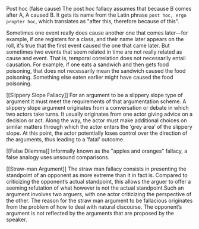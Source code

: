 Post hoc (false cause)
The post hoc fallacy assumes that because B comes after A, A caused B. It gets its name from the Latin phrase `post hoc, ergo propter hoc`, which translates as "after this, therefore because of this".

Sometimes one event really does cause another one that comes later—for example, if one registers for a class, and their name later appears on the roll, it's true that the first event caused the one that came later. 
But sometimes two events that seem related in time are not really related as cause and event.
That is, temporal correlation does not necessarily entail causation. For example, if one eats a sandwich and then gets food poisoning, that does not necessarily mean the sandwich caused the food poisoning. Something else eaten earlier might have caused the food poisoning.

[[Slippery Slope Fallacy]]
For an argument to be a slippery slope type of argument it must meet the requirements of that argumentation scheme. A slippery slope argument originates from a conversation or debate in which two actors take turns. It usually originates from one actor giving advice on a decision or act. Along the way, the actor must make additional choices on similar matters through which the actor enters the ‘grey area’ of the slippery slope. At this point, the actor potentially loses control over the direction of the arguments, thus leading to a ‘fatal’ outcome.

[[False Dilemma]]
Informally known as the "apples and oranges" fallacy, a false analogy uses unsound comparisons.

[[Straw-man Argument]]
The straw man fallacy consists in presenting the standpoint of an opponent as more extreme than it in fact is. Compared to criticizing the opponent’s actual standpoint, this allows the arguer to offer a seeming refutation of what however is not the actual standpoint.Such an argument involves two arguers, with one actor criticizing the perspective of the other. The reason for the straw man argument to be fallacious originates from the problem of how to deal with natural discourse. The opponent’s argument is not reflected by the arguments that are proposed by the speaker.